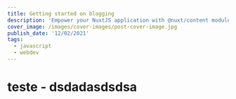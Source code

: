```yaml
---
title: Getting started on blogging
description: 'Empower your NuxtJS application with @nuxt/content module: write in a content/ directory and fetch your Markdown, JSON, YAML and CSV files through a MongoDB like API, acting as a Git-based Headless CMS.'
cover_image: /images/cover-images/post-cover-image.jpg
publish_date: '12/02/2021'
tags:
  - javascript
  - webdev
---
```


# teste - dsdadasdsdsa
